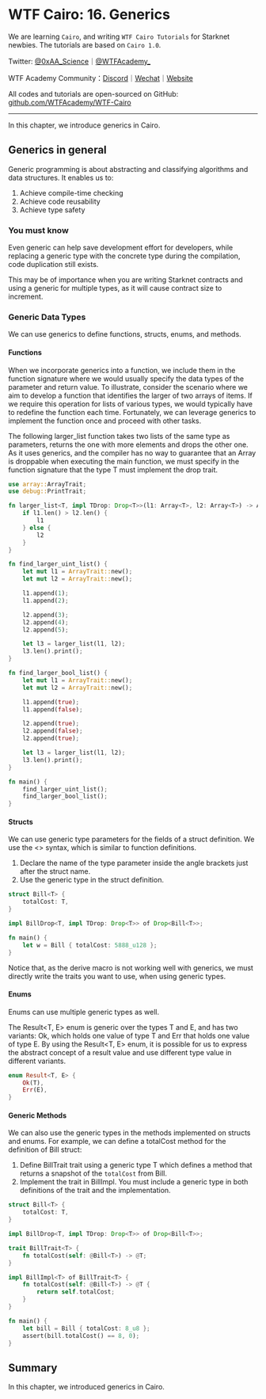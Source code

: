 # WTF Cairo: 16. Generics

We are learning `Cairo`, and writing `WTF Cairo Tutorials` for Starknet newbies. The tutorials are based on `Cairo 1.0`.

Twitter: [@0xAA_Science](https://twitter.com/0xAA_Science)｜[@WTFAcademy_](https://twitter.com/WTFAcademy_)

WTF Academy Community：[Discord](https://discord.gg/5akcruXrsk)｜[Wechat](https://docs.google.com/forms/d/e/1FAIpQLSe4KGT8Sh6sJ7hedQRuIYirOoZK_85miz3dw7vA1-YjodgJ-A/viewform?usp=sf_link)｜[Website](https://wtf.academy)

All codes and tutorials are open-sourced on GitHub: [github.com/WTFAcademy/WTF-Cairo](https://github.com/WTFAcademy/WTF-Cairo)

---

In this chapter, we introduce generics in Cairo.

## Generics in general

Generic programming is about abstracting and classifying algorithms and data structures. It enables us to:
1. Achieve compile-time checking
2. Achieve code reusability
3. Achieve type safety

### You must know

Even generic can help save development effort for developers, while replacing a generic type with the concrete type during the compilation, code duplication still exists.

This may be of importance when you are writing Starknet contracts and using a generic for multiple types, as it will cause contract size to increment.

### Generic Data Types

We can use generics to define functions, structs, enums, and methods.

#### Functions

When we incorporate generics into a function, we include them in the function signature where we would usually specify the data types of the parameter and return value. To illustrate, consider the scenario where we aim to develop a function that identifies the larger of two arrays of items. If we require this operation for lists of various types, we would typically have to redefine the function each time. Fortunately, we can leverage generics to implement the function once and proceed with other tasks.

The following larger_list function takes two lists of the same type as parameters, returns the one with more elements and drops the other one. As it uses generics, and the compiler has no way to guarantee that an Array<T> is droppable when executing the main function, we must specify in the function signature that the type T must implement the drop trait.

```rust
use array::ArrayTrait;
use debug::PrintTrait;

fn larger_list<T, impl TDrop: Drop<T>>(l1: Array<T>, l2: Array<T>) -> Array<T> {
    if l1.len() > l2.len() {
        l1
    } else {
        l2
    }
}

fn find_larger_uint_list() {
    let mut l1 = ArrayTrait::new();
    let mut l2 = ArrayTrait::new();

    l1.append(1);
    l1.append(2);

    l2.append(3);
    l2.append(4);
    l2.append(5);

    let l3 = larger_list(l1, l2);
    l3.len().print();
}

fn find_larger_bool_list() {
    let mut l1 = ArrayTrait::new();
    let mut l2 = ArrayTrait::new();

    l1.append(true);
    l1.append(false);

    l2.append(true);
    l2.append(false);
    l2.append(true);

    let l3 = larger_list(l1, l2);
    l3.len().print();
}

fn main() {
    find_larger_uint_list();
    find_larger_bool_list();
}
```

#### Structs

We can use generic type parameters for the fields of a struct definition. We use the <> syntax, which is similar to function definitions.
1. Declare the name of the type parameter inside the angle brackets just after the struct name.
2. Use the generic type in the struct definition.

```rust
struct Bill<T> {
    totalCost: T,
}

impl BillDrop<T, impl TDrop: Drop<T>> of Drop<Bill<T>>;

fn main() {
    let w = Bill { totalCost: 5888_u128 };
}
```

Notice that, as the derive macro is not working well with generics, we must directly write the traits you want to use, when using generic types.

#### Enums

Enums can use multiple generic types as well.

The Result<T, E> enum is generic over the types T and E, and has two variants: Ok, which holds one value of type T and Err that holds one value of type E. By using the Result<T, E> enum, it is possible for us to express the abstract concept of a result value and use different type value in different variants.

```rust
enum Result<T, E> {
    Ok(T),
    Err(E),
}
```

#### Generic Methods

We can also use the generic types in the methods implemented on structs and enums. For example, we can define a totalCost method for the definition of Bill<T> struct:

1. Define BillTrait<T> trait using a generic type T which defines a method that returns a snapshot of the `totalCost` from Bill. 
2. Implement the trait in BillImpl<T>. You must include a generic type in both definitions of the trait and the implementation.

```rust
struct Bill<T> {
    totalCost: T,
}

impl BillDrop<T, impl TDrop: Drop<T>> of Drop<Bill<T>>;

trait BillTrait<T> {
    fn totalCost(self: @Bill<T>) -> @T;
}

impl BillImpl<T> of BillTrait<T> {
    fn totalCost(self: @Bill<T>) -> @T {
        return self.totalCost;
    }
}

fn main() {
    let bill = Bill { totalCost: 8_u8 };
    assert(bill.totalCost() == 8, 0);
}
```

## Summary

In this chapter, we introduced generics in Cairo.